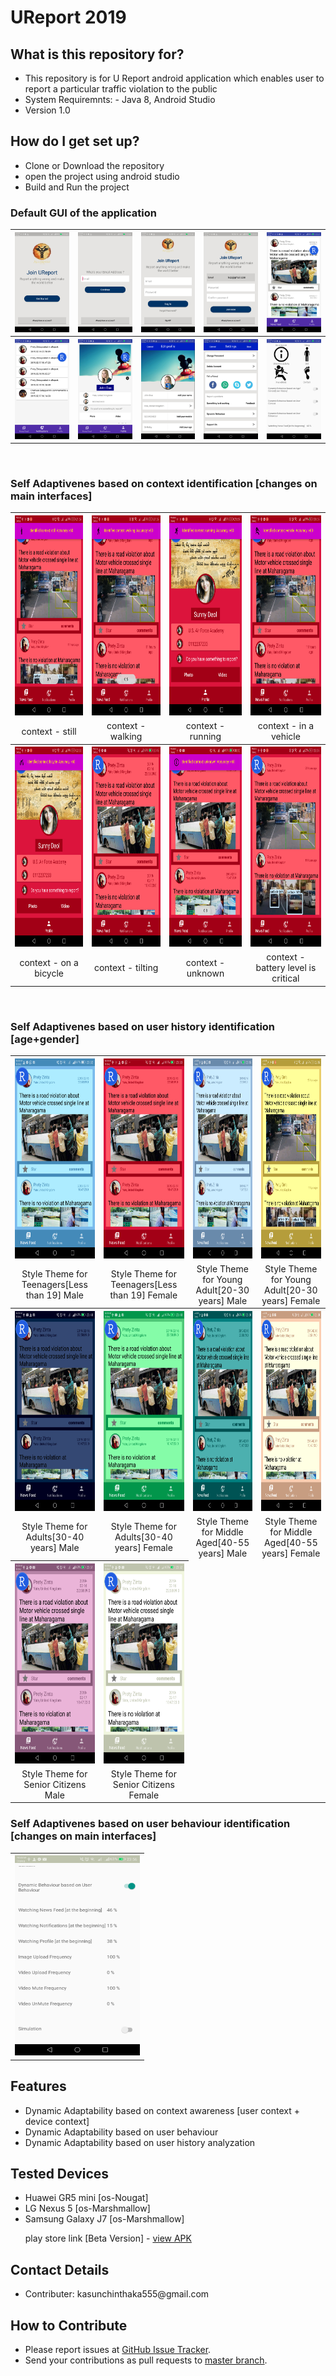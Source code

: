 <html>
<head>
<h1>UReport 2019</h1>
</head>
<body>
  <h2>What is this repository for?</h2>
<ul>
  <li>This repository is for U Report android application which enables user to report a particular traffic violation to the public</li>
  <li>System Requiremnts: - Java 8, Android Studio</li>
  <li>Version 1.0</li>
</ul>  
<h2>How do I get set up?</h2>
<ul>
  <li>Clone or Download the repository</li>
  <li>open the project using android studio</li>
  <li>Build and Run the project</li>
</ul> 
  <h3>Default GUI of the application</h3>
  <table style="width:100%">
  <tr>
    <th><img src="screenshots/default/d1.png" alt="loading screenshot"  width="100" height="160"</th>
    <th><img src="screenshots/default/d2.png" alt="loading screenshot"  width="100" height="160"</th> 
    <th><img src="screenshots/default/d3.png" alt="loading screenshot"  width="100" height="160"</th>
    <th><img src="screenshots/default/d4.png" alt="loading screenshot"  width="100" height="160"</th>
    <th><img src="screenshots/default/d5.png" alt="loading screenshot"  width="100" height="160"</th>
   </tr>
     <tr>
    <th><img src="screenshots/default/d6.png" alt="loading screenshot"  width="100" height="160"</th> 
    <th><img src="screenshots/default/d7.png" alt="loading screenshot"  width="100" height="160"</th>
    <th><img src="screenshots/default/d8.png" alt="loading screenshot"  width="100" height="160"</th>
    <th><img src="screenshots/default/d9.png" alt="loading screenshot"  width="100" height="160"</th>
    <th><img src="screenshots/default/d10.png" alt="loading screenshot"  width="100" height="160"</th> 
   </tr>
    </table>
  </br>
    <h3>Self Adaptivenes based on context identification [changes on main interfaces]</h3>
  <table style="width:100%">
    <tr>
    <th><img src="screenshots/context/still.png" alt="loading screenshot"  width="200" height="320"</th>
    <th><img src="screenshots/context/walking.png" alt="loading screenshot"  width="200" height="320"</th> 
    <th><img src="screenshots/context/running.png" alt="loading screenshot"  width="200" height="320"</th>
    <th><img src="screenshots/context/vehicle.png" alt="loading screenshot"  width="200" height="320"</th>
   </tr>
    <tr>
         <td align="center">context - still</td>
         <td align="center">context - walking</td>
         <td align="center">context - running</td>
         <td align="center">context - in a vehicle</td>
      </tr>
     <tr>
    <th><img src="screenshots/context/bicycle.png" alt="loading screenshot"  width="200" height="320"</th>
    <th><img src="screenshots/context/tilting.png" alt="loading screenshot"  width="200" height="320"</th>
    <th><img src="screenshots/context/unknown.png" alt="loading screenshot"  width="200" height="320"</th>
    <th><img src="screenshots/context/b3.png" alt="loading screenshot"  width="200" height="320"</th> 
   </tr>
     <tr>
         <td align="center">context - on a bicycle</td>
         <td align="center">context - tilting</td>
         <td align="center">context - unknown</td>
         <td align="center">context - battery level is critical</td>
      </tr>
     </table>
  </br>
     <h3>Self Adaptivenes based on user history identification [age+gender]</h3>
   <table style="width:100%">
     <tr>
    <th><img src="screenshots/history/M 19.png" alt="loading screenshot"  width="200" height="320"</th>
    <th><img src="screenshots/history/F 19.png" alt="loading screenshot"  width="200" height="320"</th> 
    <th><img src="screenshots/history/M 29.png" alt="loading screenshot"  width="200" height="320"</th>
    <th><img src="screenshots/history/F 29.png" alt="loading screenshot"  width="200" height="320"</th> 
   </tr>
     <tr>
         <td align="center">Style Theme for Teenagers[Less than 19] Male</td>
         <td align="center">Style Theme for Teenagers[Less than 19] Female</td>
         <td align="center">Style Theme for Young Adult[20-30 years] Male</td>
         <td align="center">Style Theme for Young Adult[20-30 years] Female</td>
      </tr>
       <tr>
     <th><img src="screenshots/history/M 33.png" alt="loading screenshot"  width="200" height="320"</th>  
    <th><img src="screenshots/history/F 33.png" alt="loading screenshot"  width="200" height="320"</th>
    <th><img src="screenshots/history/M 43.png" alt="loading screenshot"  width="200" height="320"</th> 
    <th><img src="screenshots/history/F 43.png" alt="loading screenshot"  width="200" height="320"</th>
   </tr>
     <tr>
         <td align="center">Style Theme for Adults[30-40 years] Male</td>
         <td align="center">Style Theme for Adults[30-40 years] Female</td>
         <td align="center">Style Theme for Middle Aged[40-55 years] Male</td>
         <td align="center">Style Theme for Middle Aged[40-55 years] Female</td>
      </tr>
     <tr>
    <th><img src="screenshots/history/M 55.png" alt="loading screenshot"  width="200" height="320"</th> 
    <th><img src="screenshots/history/F 55.png" alt="loading screenshot"  width="200" height="320"</th>  
     </tr>
     <tr>
     <td align="center">Style Theme for Senior Citizens Male</td>
     <td align="center">Style Theme for Senior Citizens Female</td>
     </tr>
</table>
   <h3>Self Adaptivenes based on user behaviour identification [changes on main interfaces]</h3>
    <table style="width:100%">
     <tr>
    <th><img src="screenshots/behaviour.png" alt="loading screenshot"  width="200" height="320"</th>
      </table>
<h2>Features</h2>
  <ul>
<li>Dynamic Adaptability based on context awareness [user context + device context]</li>
<li>Dynamic Adaptability based on user behaviour </li>
<li>Dynamic Adaptability based on user history analyzation</li>
</ul>
<h2>Tested Devices</h2>
<ul>
  <li>Huawei GR5 mini [os-Nougat]</li>
  <li>LG Nexus 5 [os-Marshmallow]</li>
  <li>Samsung Galaxy J7 [os-Marshmallow]</li>
  <p>play store link [Beta Version] - <a href="https://play.google.com/store/apps/details?id=alchemist.fit.uom.alchemists">view APK</a> </p>
</ul>
<h2>Contact Details</h2>
<ul>
  <li>Contributer: kasunchinthaka555@gmail.com</li>
</ul>
<h2>How to Contribute</h2>
<ul>
  <li>Please report issues at <a href="https://github.com/Kasun-Chinthaka-Piyarathna/ALCHEMISTS/issues">GitHub Issue Tracker</a>.</li>
  <li>Send your contributions as pull requests to <a href="https://github.com/Kasun-Chinthaka-Piyarathna/ALCHEMISTS/tree/master/">master branch</a>.</li>
</ul>
</body>
</html>
